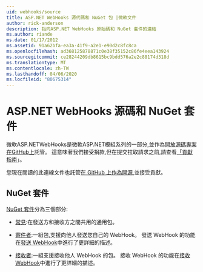 ```yaml
---
uid: webhooks/source
title: ASP.NET WebHooks 源代碼和 NuGet 包 |微軟文件
author: rick-anderson
description: 指向ASP.NET WebHooks 原始碼和 NuGet 套件的連結
ms.author: riande
ms.date: 01/17/2012
ms.assetid: 91a62bfa-ea3a-41f9-a2e1-e90d2c8fc8ca
ms.openlocfilehash: ad368125878871c0e38f35152c86fe4eea143924
ms.sourcegitcommit: ce28244209db8615bc9bdd576a2e2c88174d318d
ms.translationtype: MT
ms.contentlocale: zh-TW
ms.lasthandoff: 04/06/2020
ms.locfileid: "80675314"
---
```

# <a name="aspnet-webhooks-source-code-and-nuget-packages"></a>ASP.NET WebHooks 源碼和 NuGet 套件

微軟ASP.NETWebHooks是微軟ASP.NET模組系列的一部分,並作為[開放源碼專案在GitHub上](https://github.com/aspnet/WebHooks)託管。 這意味著我們接受捐款,但在提交拉取請求之前,請查看[「貢獻指南](https://github.com/aspnet/Home/blob/master/CONTRIBUTING.md)」。

您現在閱讀的此連線文件也託管[在 GitHub 上作為開源](http://docs.asp.net/en/latest/contribute/style-guide.html#style-guide),並接受貢獻。

## <a name="nuget-packages"></a>NuGet 套件

[NuGet 套件](https://nuget.org/packages?q=Microsoft.AspNet.WebHooks)分為三個部分:

* [常見](https://www.nuget.org/packages?q=Microsoft.AspNet.WebHooks.Common):在發送方和接收方之間共用的通用包。

* [寄件者](https://www.nuget.org/packages?q=Microsoft.AspNet.WebHooks.Custom):一組包,支援向他人發送您自己的 WebHook。 發送 WebHook 的功能在[發送 WebHook](sending/senders.md)中進行了更詳細的描述。

* [接收者](https://www.nuget.org/packages?q=Microsoft.AspNet.WebHooks.Receivers):一組支援接收他人 WebHook 的包。 接收 WebHook 的功能在[接收 WebHook](receiving/index.md)中進行了更詳細的描述。
